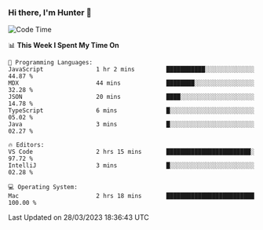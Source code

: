 ### Hi there, I'm Hunter 👋

<!--
**huntermatrix/huntermatrix** is a ✨ _special_ ✨ repository because its `README.md` (this file) appears on your GitHub profile.

Here are some ideas to get you started:

- 🔭 I’m currently working on ...
- 🌱 I’m currently learning ...
- 👯 I’m looking to collaborate on ...
- 🤔 I’m looking for help with ...
- 💬 Ask me about ...
- 📫 How to reach me: ...
- 😄 Pronouns: ...
- ⚡ Fun fact: ...
-->

<!--START_SECTION:waka-->
![Code Time](http://img.shields.io/badge/Code%20Time-59%20hrs%2032%20mins-blue)

📊 **This Week I Spent My Time On** 

```text
💬 Programming Languages: 
JavaScript               1 hr 2 mins         ███████████░░░░░░░░░░░░░░   44.87 % 
MDX                      44 mins             ████████░░░░░░░░░░░░░░░░░   32.28 % 
JSON                     20 mins             ████░░░░░░░░░░░░░░░░░░░░░   14.78 % 
TypeScript               6 mins              █░░░░░░░░░░░░░░░░░░░░░░░░   05.02 % 
Java                     3 mins              █░░░░░░░░░░░░░░░░░░░░░░░░   02.27 % 

🔥 Editors: 
VS Code                  2 hrs 15 mins       ████████████████████████░   97.72 % 
IntelliJ                 3 mins              █░░░░░░░░░░░░░░░░░░░░░░░░   02.28 % 

💻 Operating System: 
Mac                      2 hrs 18 mins       █████████████████████████   100.00 % 
```


 Last Updated on 28/03/2023 18:36:43 UTC
<!--END_SECTION:waka-->
